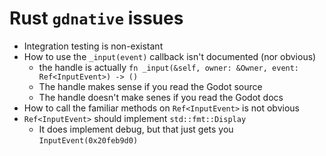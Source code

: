 # Rust `gdnative` issues

- Integration testing is non-existant
- How to use the `_input(event)` callback isn't documented (nor obvious)
  - the handle is actually
    `fn _input(&self, owner: &Owner, event: Ref<InputEvent>) -> ()`
  - The handle makes sense if you read the Godot source
  - The handle doesn't make senes if you read the Godot docs
- How to call the familiar methods on `Ref<InputEvent>` is not obvious
- `Ref<InputEvent>` should implement `std::fmt::Display`
  - It does implement debug, but that just gets you `InputEvent(0x20feb9d0)`